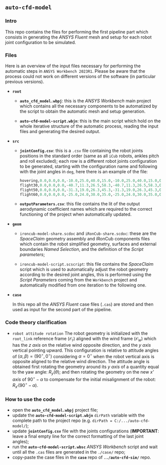 ## `auto-cfd-model`

### Intro

This repo contains the files for performing the first pipeline part which consists in generating the _ANSYS Fluent_ mesh and setup for each robot joint configuration to be simulated.

### Files

Here is an overview of the input files necessary for performing the automatic steps in `ANSYS Workbench 2023R1`. Please be aware that the process could not work on different versions of the software (in particular previous versions).

* **`root`**

    - **`auto_cfd_model.wbpj`**: this is the _ANSYS Workbench_ main project which contains all the necessary components to be automatized by the script to obtain the automatic mesh and setup generation.

    - **`auto-cfd-model-script.wbjn`**: this is the main script which hold on the whole iterative structure of the automatic process, reading the input files and generating the desired output.


* **`src`**

    - **`jointConfig.csv`**: this is a `.csv` file containing the robot joints positions in the standard order (same as all `iCub` robots, ankles pitch and roll excluded); each row is a different robot joints configuration to be generated, starting with the configuration name and following with the joint angles in `deg`, here there is an example of the file:

        ```py
        hovering,0.0,0.0,0.0,-10.0,25.0,40.0,15.0,-10.0,25.0,40.0,15.0,0.0,10.0,7.0,0.0,0.0,10.0,7. 00.0
        flight30,0.0,0.0,0.0,-40.7,11.3,26.5,58.3,-40.7,11.3,26.5,58.3,0.0,10.0,7.0,0.0,0.0,10.0,7. 00.0
        flight50,0.0,0.0,0.0,-31.3,19.0,26.3,45.3,-31.3,19.0,26.3,45.3,0.0,10.0,7.0,0.0,0.0,10.0,7. 00.0
        flight60,0.0,0.0,0.0,-25.0,24.0,30.0,35.0,-25.0,24.0,30.0,35.0,0.0,10.0,7.0,0.0,0.0,10.0,7. 00.0

        ```


    - **`outputParameters.csv`**: this file contains the lit of the output aerodynamic coefficient names which are required to the correct functioning of the project when automatically updated.


* **`geom`**

    - `ironcub-model-share.scdoc` and `iRonCub-share.scdoc`: these are the _SpaceClaim_ geometry assembly and iRonCub components files which contain the robot simplified geometry, surfaces and external boundaries _Named Selection_, and the definition of the _Script parameters_;

    - `ironcub-model-script.scscript`: this file contains the _SpaceClaim_ script which is used to automatically adjust the robot geometry according to the desired joint angles, this is performed using the _Script Parameters_ coming from the `Workbench` project and automatically modified from one iteration to the following one.


* **`case`**

    In this repo all the _ANSYS Fluent_ case files (`.cas`) are stored and then used as input for the second part of the pipeline.


### Code theory clarification

* `robot attitude rotation`
    The robot geometry is initialized with the `root_link` reference frame $(\mathcal{O}_{r})$ aligned with the wind frame $(\mathcal{O}_{w})$ which has the _z axis_ on the relative wind opposite direction, and the _y axis_ vertical pointing upward. This configuration is relative to attitude angles of $(\alpha,\beta)=(90^\circ,0^\circ)$ considering $\alpha=0^\circ$ when the robot vertical axis is opposite aligned to the relative wind direction. The attitude angle is obtained first rotating the geometry around its _y axis_ of a quantity equal to the yaw angle: $R_{y}(\theta);$ and then rotating the geometry on the new _x' axis_ of $90^\circ - \alpha$ to compensate for the initial misalignment of the robot: $R_{x'}(90^\circ - \alpha).$


### How to use the code

* open the **`auto_cfd_model.wbpj`** project file;
* update the **`auto-cfd-model-script.wbjn`** `dirPath` variable with the complete path to the project repo (e.g. ```dirPath = C:/.../auto-cfd-model/```);
* update **`jointConfig.csv`** file with the joints configurations (**IMPORTANT**: leave a final empty line for the correct formatting of the last joint angles);
* run the **`auto-cfd-model-script.wbsc`** _ANSYS Workbench_ script and wait until all the `.cas` files are generated in the `./case/` repo;
* copy-paste the case files in the **`case`** repo of **`../auto-cfd-sim/`** repo.